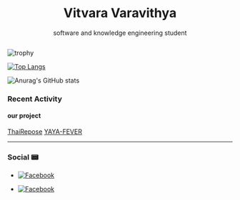 <h1 align="center"> Vitvara Varavithya</h1>
<p align="center"> software and knowledge engineering student <p>
  
<div id="badges" align="center">
<img src="https://komarev.com/ghpvc/?username=vitvara&style=flat-square&color=blue" alt=""/>
</div>

  
![trophy](https://github-profile-trophy.vercel.app/?username=vitvara&row=7&column=7&theme=darkhub)

[![Top Langs](https://github-readme-stats.vercel.app/api/top-langs/?username=vitvara&layout=compact&theme=radical)](https://github.com/vitvara/github-readme-stats)

![Anurag's GitHub stats](https://github-readme-stats.vercel.app/api?username=vitvara&theme=dracula)

### Recent Activity
<!--START_SECTION:activity-->
#### our project
[ThaiRepose](https://thairepose.com/)
  [YAYA-FEVER](https://github.com/YAYA-FEVER)
<!--END_SECTION:activity-->
---
### Social :pager:
- [![Facebook](https://img.shields.io/badge/-Facebook-1877F2?style=flat&logo=Facebook&logoColor=white)](https://www.facebook.com/GRIDVaravithya/)

- [![Facebook](https://img.shields.io/badge/-Instagram-E4405F?style=flat&logo=Instagram&logoColor=white)](https://www.instagram.com/vitvara_v/?hl=en)
  

